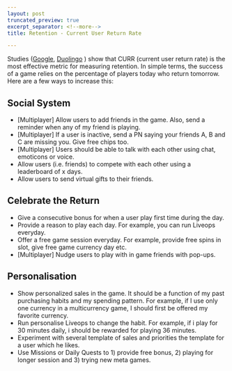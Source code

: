 ```yaml
---
layout: post
truncated_preview: true
excerpt_separator: <!--more-->
title: Retention - Current User Return Rate

---
```

 <!--more-->

Studies ([Google](https://medium.com/googleplaydev/why-focusing-on-tomorrow-brings-back-players-in-the-long-run-e57c51bd3481), [Duolingo](https://blog.duolingo.com/growth-model-duolingo/) ) show that CURR (current user return rate) is the most effective metric for measuring retention. In simple terms, the success of a game relies on the percentage of players today who return tomorrow. Here are a few ways to increase this:

## Social System 
- [Multiplayer] Allow users to add friends in the game. Also, send a reminder when any of my friend is playing.
- [Multiplayer] If a user is inactive, send a PN saying your friends A, B and C are missing you. Give free chips too. 
- [Multiplayer] Users should be able to talk with each other using chat, emoticons or voice. 
- Allow users (i.e. friends) to compete with each other using a leaderboard of x days. 
- Allow users to send virtual gifts to their friends.

## Celebrate the Return 
- Give a consecutive bonus for when a user play first time during the day.
- Provide a reason to play each day. For example, you can run Liveops everyday. 
- Offer a free game session everyday. For example, provide free spins in slot, give free game currency day etc. 
- [Multiplayer] Nudge users to play with in game friends with pop-ups. 

## Personalisation 
- Show personalized sales in the game. It should be a function of my past purchasing habits and my spending pattern. For example, if I use only one currency in a multicurrency game, I should first be offered my favorite currency.
- Run personalise Liveops to change the habit. For example, if i play for 30 minutes daily, i should be rewarded for playing 36 minutes. 
- Experiment with several template of sales and priorities the template for a user which he likes. 
- Use Missions or Daily Quests to 1) provide free bonus, 2) playing for longer session and 3) trying new meta games. 
